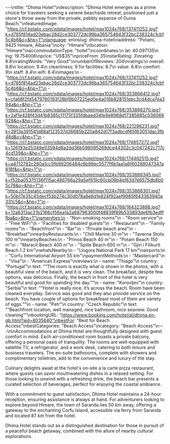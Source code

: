 ---\ntitle: "Dhima Hotel"\ndescription: "Dhima Hotel emerges as a prime choice for travelers seeking a serene beachside retreat, positioned just a stone's throw away from the private, pebbly expanse of Guma Beach."\nfeaturedImage: "https://cf.bstatic.com/xdata/images/hotel/max1024x768/137411252.jpg?k=d785f814ad23ebac26d2ce303772dc96ba365754643f32bc238324c1cbf5c4b6&o=&hp=1"\nlanguage: en\nslug: dhima-hotel\naddress: "Potami, 9425 Himare, Albania"\ncity: "Himare"\nlocation: "Himare"\naccommodationType: "hotel"\ncoordinates:\n  lat: 40.097135\n  lng: 19.754006\nprice: "US$35"\npriceFrom: 35\nstarRating: 3\nrating: 8.8\nratingWords: "Very Good"\nnumberOfReviews: 204\nratings:\n  overall: 8.8\n  location: 9.4\n  cleanliness: 9.1\n  facilities: 8.7\n  value: 8.8\n  comfort: 9\n  staff: 8.4\n  wifi: 8.4\nimages:\n  - "https://cf.bstatic.com/xdata/images/hotel/max1024x768/137411252.jpg?k=d785f814ad23ebac26d2ce303772dc96ba365754643f32bc238324c1cbf5c4b6&o=&hp=1"\n  - "https://cf.bstatic.com/xdata/images/hotel/max1024x768/353866412.jpg?k=cfa68f2fd5479760193f28bf9b07225ed0e4a016b828151ebc3cd4dca7ea394a&o=&hp=1"\n  - "https://cf.bstatic.com/xdata/images/hotel/max1024x768/353866270.jpg?k=2af1e428f43d41b8385c11175f335fdbaed34fe9e8968d17385885c036066928&o=&hp=1"\n  - "https://cf.bstatic.com/xdata/images/hotel/max1024x768/221296231.jpg?k=3913a391541d88af123537d36685b220a842d17f3adbcdf65f63051dac3fb48d&o=&hp=1"\n  - "https://cf.bstatic.com/xdata/images/hotel/max1024x768/174857272.jpg?k=126193e25349e03594d8a2dd36b598095269dce44302c3c047242c717c4cd139&o=&hp=1"\n  - "https://cf.bstatic.com/xdata/images/hotel/max1024x768/174462515.jpg?k=a4712782c280a1cc5fb99206484c6b99ec5577f6b1aa1a6f60288047347a818f&o=&hp=1"\n  - "https://cf.bstatic.com/xdata/images/hotel/max1024x768/353866345.jpg?k=f52ba05375136f115ac486766a29a5ef819c60cb06b4ef63d7e6575db8b05c78&o=&hp=1"\n  - "https://cf.bstatic.com/xdata/images/hotel/max1024x768/353866301.jpg?k=50b17e35c45decf53b274c30d078a8e6d1e824f92aef9985f643363940a331c5&o=&hp=1"\n  - "https://cf.bstatic.com/xdata/images/hotel/max1024x768/164323888.jpg?k=12a6313ac21b2166cf56ea1a2a687963000f48839f89b533893de6fb3edfffba&o=&hp=1"\namenities:\n  - "Non-smoking rooms"\n  - "Room service"\n  - "Free WiFi"\n  - "Facilities for disabled guests"\n  - "Restaurant"\n  - "Family rooms"\n  - "Beachfront"\n  - "Bar"\n  - "Private beach area"\n  - "Breakfast"\nnearbyRestaurants:\n  - "Chill Marine 30 m"\n  - "Taverna Stolis 100 m"\nnearbyBeaches:\n  - "Prinos Beach 40 m"\n  - "Potam Beach 150 m"\n  - "Maracit Beach 400 m"\n  - "Spille Beach 650 m"\n  - "Gjiri i Filikurit Beach 1.2 km"\nwhatsNearby:\n  - "Llogora National Park 17 km"\nairports:\n  - "Corfu International Airport 55 km"\npaymentMethods:\n  - "Mastercard"\n  - "Visa"\n  - "American Express"\nreviews:\n  - name: "Thiago"\n    country: "Portugal"\n    text: "“The room is exactly what is shown in the photos, with a beautiful view of the beach, and it is very clean. The breakfast, despite few options, was delicious. Finally, the beach in front of the hotel is very beautiful and good for spending the day.”"\n  - name: "Korovljev"\n    country: "Serbia"\n    text: "“Hotel is really nice, it’s across the beach. Room have been cleaned everyday. Service was good and they also provide service on the beach. You have couple of options for breakfeast most of them are variety of eggs.”"\n  - name: "Petr"\n    country: "Czech Republic"\n    text: "“Beachfront location, well managed, nice bathroom, nice seaview. Good cleaning”"\nbookingURL: "https://www.booking.com/hotel/al/dhima.en-gb.html?aid=8035640"\nbestFor: "Best for Beach Access"\nbestCategories: "Beach Access"\ncategory: "Beach Access"\n---\n\nAccommodations at Dhima Hotel are thoughtfully designed with guest comfort in mind. Each air-conditioned room boasts a private balcony, offering a personal oasis of tranquility. The rooms are well-equipped with satellite TV, a refrigerator, and a work desk, catering to both leisure and business travelers. The en-suite bathrooms, complete with showers and complimentary toiletries, add to the convenience and luxury of the stay.

Culinary delights await at the hotel's on-site a la carte pizza restaurant, where guests can savor mouthwatering dishes in a relaxed setting. For those looking to unwind with a refreshing drink, the beach bar presents a curated selection of beverages, perfect for enjoying the coastal ambiance.

With a commitment to guest satisfaction, Dhima Hotel maintains a 24-hour reception, ensuring assistance is always at hand. For adventurers looking to explore beyond Himare, the town of Saranda lies 50 km away, offering a gateway to the enchanting Corfu Island, accessible via ferry from Saranda and located 87 km from the hotel.

Dhima Hotel stands out as a distinguished destination for those in pursuit of a peaceful beach getaway, combined with the allure of nearby cultural explorations.